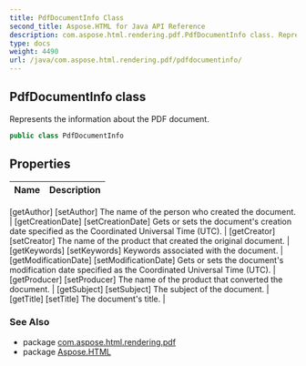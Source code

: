 ```yaml
---
title: PdfDocumentInfo Class
second_title: Aspose.HTML for Java API Reference
description: com.aspose.html.rendering.pdf.PdfDocumentInfo class. Represents the information about the PDF document
type: docs
weight: 4490
url: /java/com.aspose.html.rendering.pdf/pdfdocumentinfo/
---
```

## PdfDocumentInfo class

Represents the information about the PDF document.

```java
public class PdfDocumentInfo
```

## Properties

| Name | Description |
| --- | --- |
[getAuthor]
[setAuthor] The name of the person who created the document. |
[getCreationDate]
[setCreationDate] Gets or sets the document's creation date specified as the Coordinated Universal Time (UTC). |
[getCreator]
[setCreator] The name of the product that created the original document. |
[getKeywords]
[setKeywords] Keywords associated with the document. |
[getModificationDate]
[setModificationDate] Gets or sets the document's modification date specified as the Coordinated Universal Time (UTC). |
[getProducer]
[setProducer] The name of the product that converted the document. |
[getSubject]
[setSubject] The subject of the document. |
[getTitle]
[setTitle] The document's title. |

### See Also

* package [com.aspose.html.rendering.pdf](../../com.aspose.html.rendering.pdf/)
* package [Aspose.HTML](../../)
